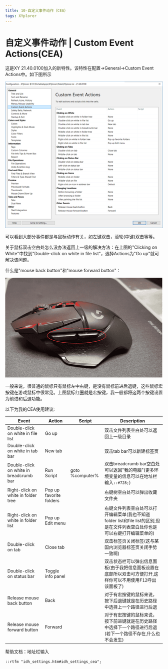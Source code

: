 ```yaml
---
title: 10-自定义事件动作（CEA）
tags: XYplorer
---
```



# 自定义事件动作 | Custom Event Actions(CEA)

这是XY 21.40.0100加入的新特性。该特性在配置->General->Custom Event Actions中。如下图所示

![CustomEventActions-1](_resources/CustomEventActions-1.png)

可以看到大部分事件都是与鼠标动作有关，如左键双击，滚轮(中键)双击等等。

关于鼠标双击空白处怎么没办法返回上一级的解决方法：在上图的"Clicking on White"中找到"Double-click on white in file list"，选择Actions为"Go up"就可解决该问题。

什么是"mouse back button"和"mouse forward button"：

![MouseBackAndForwardButton](_resources/MouseBackAndForwardButton.png)

一般来说，很普通的鼠标只有鼠标左中右键，是没有鼠标前进后退键，这些鼠标宏按键在游戏鼠标中很常见。上图鼠标红圈就是宏按键，我一般都将这两个按键设置为前进和后退功能。

以下为我的CEA使用建议:

| Event                                   | Action                  | Script          | Description                                                  |
| --------------------------------------- | ----------------------- | --------------- | ------------------------------------------------------------ |
| Double-click on white in file list      | Go up                   |                 | 双击文件列表空白处可以返回上一级目录                         |
| Double-click on white in tab bar        | New tab                 |                 | 双击tab bar可以新建标签页                                    |
| Double-click on white in breadcrumb bar | Run Script              | goto %computer% | 双击breadcrumb bar空白处可以返回"我的电脑"(更多环境变量的信息可以在地址栏输入`::#728;`) |
| Right-click on white in folder tree     | Pop up favorite folders |                 | 右键树空白处可以弹出收藏文件夹                               |
| Right-click on white in folder list     | Pop up Edit menu        |                 | 右键文件列表空白处可以打开编辑菜单(我也不知道folder list和file list的区别,但是在文件列表空白处你也是可以右键打开编辑菜单的) |
| Double-click on tab                     | Close tab               |                 | 双击标签页关闭标签(这与某国内浏览器标签页关闭手势一致啊)     |
| Double-click on status bar              | Toggle info panel       |                 | 双击状态栏可以弹出信息面板(由于我把信息面板设置在底部所以双击可方便打开,这样你可以不用使用<kbd>F12</kbd>呼出该面板了) |
| Release mouse back button               | Back                    |                 | 对于有宏按键的鼠标来说，按下后退键就是在历史路径中选择上一个路径进行后退 |
| Release mouse forward button            | Forward                 |                 | 对于有宏按键的鼠标来说，按下前进键就是在历史路径中选择下一个路径进行后退(若下一个路径不存在,什么也不会发生) |

帮助文档：地址栏输入

```
::rtfm "idh_settings.htm#idh_settings_cea";
```



